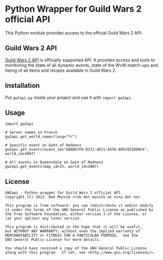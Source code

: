 Python Wrapper for Guild Wars 2 official API
============================================

This Python module provides access to the official Guild Wars 2 API.

Guild Wars 2 API
----------------

[Guild Wars 2 API](https://forum-en.guildwars2.com/forum/community/api/API-Documentation/first#post2028044) is officially
supported API. It provides access and tools to monitoring the state of all dynamic events, state of the WvW match-ups
and listing of all items and recipes available in Guild Wars 2.

Installation
------------

Put `gw2api.py` inside your project and use it with `import gw2api`.

Usage
-----

    import gw2api

	# Server names in French
    gw2api.get_world_names(lang="fr")

    # Specific event on Gate of Madness
    gw2api.get_events(event_id="EB8D67FD-8371-4E21-A934-805C025D0AF4", world_id=1007)

    # All events in Queensdale on Gate of Madness
    gw2api.get_events(map_id=15, world_id=1007)


License
-------

    GW2api - Python wrapper for Guild Wars 2 official API.
    Copyright (C) 2013  Rok Mocnik <rok dot mocnik at ntnu dot no>

    This program is free software: you can redistribute it and/or modify
    it under the terms of the GNU General Public License as published by
    the Free Software Foundation, either version 3 of the License, or
    (at your option) any later version.

    This program is distributed in the hope that it will be useful,
    but WITHOUT ANY WARRANTY; without even the implied warranty of
    MERCHANTABILITY or FITNESS FOR A PARTICULAR PURPOSE.  See the
    GNU General Public License for more details.

    You should have received a copy of the GNU General Public License
    along with this program.  If not, see <http://www.gnu.org/licenses/>.
